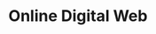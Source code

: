 ---
title: "Online Digital Web"
draft: false
description: "Online Digital Web"
keywords:
- Online Digital Web

# SEO Meta Information
seo:
  canonical: "https://rohitsaini.co.in/"
  robots: "index, follow"
  author: "Rohit Saini"
  language: "en-US"
  geo_region: "IN"
  geo_country: "India"

# Open Graph Information
og:
  title: "Senior Front-End Developer & Professional Website Designer - Rohit Saini"
  description: "Senior Front-End Developer with 7+ years of expertise offering professional website design services in India. Specializing in responsive, user-friendly websites for businesses."
  image: "https://rohitsaini.co.in/images/website-design.jpeg"
  url: "https://rohitsaini.co.in/"
  type: "website"
  site_name: "Rohit Saini - Professional Website Designer Portfolio"

# Twitter Card Information
twitter:
  card: "summary_large_image"
  title: "Senior Front-End Developer & Website Designer - Rohit Saini"
  description: "Professional website design services in India by Senior Front-End Developer with 7+ years experience. Creating responsive, user-friendly websites."
  image: "https://rohitsaini.co.in/images/website-design.jpeg"

# Schema.org Structured Data
schema:
  type: "Person"
  name: "Rohit Saini"
  jobTitle: "Senior Front-End Developer & Professional Website Designer"
  description: "Senior Front-End Developer with 7+ years of expertise in web development and UI/UX design"
  url: "https://rohitsaini.co.in"
  image: "https://rohitsaini.co.in/images/website-design.jpeg"
  location: "India"
  skills:
    - "Senior Front-End Development"
    - "Professional Website Design"
    - "UI/UX Design"
    - "JavaScript"
    - "React.js"
    - "WordPress Development"
    - "HTML5 & CSS3"
    - "Responsive Web Design"
    - "E-commerce Development"

# Page Priority and Frequency
sitemap:
  priority: 1.0
  changefreq: "weekly"
  lastmod: "2025-06-29"

---
